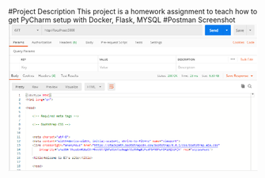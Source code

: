 #Project Description
This project is a homework assignment to teach how to get PyCharm setup with Docker, Flask, MYSQL
#Postman Screenshot
![postman_erquest_output](screenshots/postman.png)